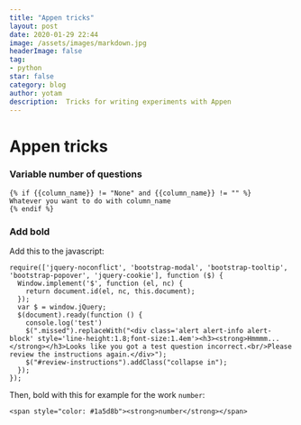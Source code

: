 ```yaml
---
title: "Appen tricks"
layout: post
date: 2020-01-29 22:44
image: /assets/images/markdown.jpg
headerImage: false
tag:
- python
star: false
category: blog
author: yotam
description:  Tricks for writing experiments with Appen
---
```


# Appen tricks

### Variable number of questions

```
{% if {{column_name}} != "None" and {{column_name}} != "" %}
Whatever you want to do with column_name
{% endif %}
```

### Add bold

Add this to the javascript:

```
require(['jquery-noconflict', 'bootstrap-modal', 'bootstrap-tooltip', 'bootstrap-popover', 'jquery-cookie'], function ($) {
  Window.implement('$', function (el, nc) {
    return document.id(el, nc, this.document);
  });
  var $ = window.jQuery;
  $(document).ready(function () {
    console.log('test')
    $(".missed").replaceWith("<div class='alert alert-info alert-block' style='line-height:1.8;font-size:1.4em'><h3><strong>Hmmmm...</strong></h3>Looks like you got a test question incorrect.<br/>Please review the instructions again.</div>");
    $("#review-instructions").addClass("collapse in");
  });
});
```

Then, bold with this for example for the work `number`:

```
<span style="color: #1a5d8b"><strong>number</strong></span>
```

